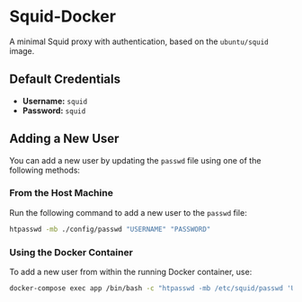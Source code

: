 # Squid-Docker
A minimal Squid proxy with authentication, based on the `ubuntu/squid` image.

## Default Credentials
- **Username:** `squid`
- **Password:** `squid`

## Adding a New User
You can add a new user by updating the `passwd` file using one of the following methods:

### From the Host Machine
Run the following command to add a new user to the `passwd` file:
```sh
htpasswd -mb ./config/passwd "USERNAME" "PASSWORD"
```

### Using the Docker Container
To add a new user from within the running Docker container, use:
```sh
docker-compose exec app /bin/bash -c "htpasswd -mb /etc/squid/passwd 'USERNAME' 'PASSWORD'"
```
